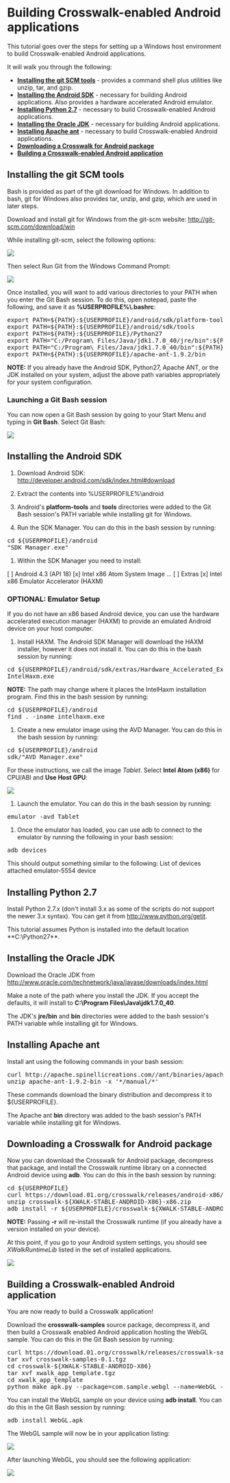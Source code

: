 # Building Crosswalk-enabled Android applications

This tutorial goes over the steps for setting up a Windows host environment to build Crosswalk-enabled Android applications.

It will walk you through the following:

* **[Installing the git SCM tools](#Installing-the-git-SCM-tools)** - provides a command shell plus utilities like unzip, tar, and gzip.
* **[Installing the Android SDK](#Installing-the-Android-SDK)** - necessary for building Android applications. Also provides a hardware accelerated Android
emulator.
* **[Installing Python 2.7](#Installing-Python-2.7)** - necessary to build Crosswalk-enabled Android applications.
* **[Installing the Oracle JDK](#Installing-the-Oracle-JDK)** - necessary for building Android applications.
* **[Installing Apache ant](#Installing-Apache-ant)** - necessary to build Crosswalk-enabled Android applications.
* **[Downloading a Crosswalk for Android package](#Downloading-a-Crosswalk-for-Android-package)**
* **[Building a Crosswalk-enabled Android application](#Building-a-Crosswalk-enabled-Android-application)**

## Installing the git SCM tools

Bash is provided as part of the git download for Windows. In addition to bash, git for Windows also provides tar, unzip, and gzip, which are used in later steps.

Download and install git for Windows from the git-scm website:
<a href='http://git-scm.com/download/win' target='_blank'>http://git-scm.com/download/win</a>

While installing git-scm, select the following options:

<img src='wiki/assets/integrate.png'><br>

Then select Run Git from the Windows Command Prompt:

<img src='wiki/assets/path.png'><br>

Once installed, you will want to add various directories to your PATH when you enter the Git Bash session. To do this, open notepad, paste the following, and save it as **%USERPROFILE%\\.bashrc**:
<pre>
export PATH=${PATH}:${USERPROFILE}/android/sdk/platform-tools
export PATH=${PATH}:${USERPROFILE}/android/sdk/tools
export PATH=${PATH}:${USERPROFILE}/Python27
export PATH="C:/Program\ Files/Java/jdk1.7.0_40/jre/bin":${PATH}
export PATH="C:/Program\ Files/Java/jdk1.7.0_40/bin":${PATH}
export PATH=${PATH}:${USERPROFILE}/apache-ant-1.9.2/bin
</pre>

**NOTE:** If you already have the Android SDK, Python27, Apache ANT, or the JDK installed on your system, adjust the above path variables appropriately for your system configuration.

### Launching a Git Bash session

You can now open a Git Bash session by going to your Start Menu and typing in **Git Bash**. Select Git Bash:

<img src='wiki/assets/launch.png'><br>

## Installing the Android SDK

1. Download Android SDK:
<a href='http://developer.android.com/sdk/index.html#download' target='_blank'>http://developer.android.com/sdk/index.html#download</a>
1. Extract the contents into %USERPROFILE%\android
1. Android's **platform-tools** and **tools** directories were added to the Git Bash session's PATH variable while installing git for Windows.

1. Run the SDK Manager. You can do this in the bash session by running:
<pre>
cd ${USERPROFILE}/android
"SDK Manager.exe"
</pre>
1. Within the SDK Manager you need to install:
</pre>
[ ] Android 4.3 (API 18)
    [x] Intel x86 Atom System Image
...
[ ] Extras
    [x] Intel x86 Emulator Accelerator (HAXM)
</pre>

### OPTIONAL: Emulator Setup
If you do not have an x86 based Android device, you can use the hardware accelerated execution manager (HAXM) to provide an emulated Android device on your host computer.

1. Install HAXM. The Android SDK Manager will download the HAXM installer, however it does not install it. You can do this in the bash session by running:
<pre>
cd ${USERPROFILE}/android/sdk/extras/Hardware_Accelerated_Execution_Manager
IntelHaxm.exe
</pre>
**NOTE:** The path may change where it places the IntelHaxm installation program. Find this in the bash session by running:
<pre>
cd ${USERPROFILE}/android
find . -iname intelhaxm.exe
</pre>

1. Create a new emulator image using the AVD Manager.  You can do this in the bash session by running:
<pre>
cd ${USERPROFILE}/android
sdk/"AVD Manager.exe"
</pre>

For these instructions, we call the image *Tablet*. Select **Intel Atom (x86)** for CPU/ABI and **Use Host GPU**:

<img src='wiki/assets/emulator.png'><br>

1. Launch the emulator. You can do this in the bash session by running:
<pre>
emulator -avd Tablet
</pre>

1. Once the emulator has loaded, you can use adb to connect to the emulator by running the following in your bash session:
<pre>
adb devices
</pre>
This should output something similar to the following:
</pre>
List of devices attached
emulator-5554   device
</pre>

## Installing Python 2.7

Install Python 2.7.x (don't install 3.x as some of the scripts do not support the newer 3.x syntax). You can get it from http://www.python.org/getit.

This tutorial assumes Python is installed into the default location **C:\Python27\**.

## Installing the Oracle JDK

Download the Oracle JDK from
<a href='http://www.oracle.com/technetwork/java/javase/downloads/index.html' targe='_blank'>http://www.oracle.com/technetwork/java/javase/downloads/index.html</a>

Make a note of the path where you install the JDK. If you accept the defaults, it will install to **C:\Program Files\Java\jdk1.7.0_40**.

The JDK's  **jre/bin** and **bin** directories were added to the bash session's PATH variable while installing git for Windows.

## Installing Apache ant

Install ant using the following commands in your bash session:

<pre>
curl http://apache.spinellicreations.com//ant/binaries/apache-ant-1.9.2-bin.zip -o apache-ant-1.9.2-bin.zip
unzip apache-ant-1.9.2-bin -x '*/manual/*'
</pre>

These commands download the binary distribution and decompress it to ${USERPROFILE}.

The Apache ant **bin** directory was added to the bash session's PATH variable while installing git for Windows.

## Downloading a Crosswalk for Android package
Now you can download the Crosswalk for Android package, decompress that package, and install the Crosswalk runtime library on a connected Android device using **adb**. You can do this in the bash session by running:
<pre>
cd ${USERPROFILE}
curl https://download.01.org/crosswalk/releases/android-x86/stable/crosswalk-${XWALK-STABLE-ANDROID-X86}-x86.zip -o crosswalk-${XWALK-STABLE-ANDROID-X86}-x86.zip
unzip crosswalk-${XWALK-STABLE-ANDROID-X86}-x86.zip
adb install -r ${USERPROFILE}/crosswalk-${XWALK-STABLE-ANDROID-X86}/apks/XWalkRuntimeLib.apk
</pre>

**NOTE:** Passing **-r** will re-install the Crosswalk runtime (if you already have a version installed on your device).

At this point, if you go to your Android system settings, you should see *XWalkRuntimeLib* listed in the set of installed applications.

<img src='wiki/assets/android-settings.png'><br>

## Building a Crosswalk-enabled Android application

You are now ready to build a Crosswalk application!

Download the **crosswalk-samples** source package, decompress it, and then build a Crosswalk enabled
Android application hosting the WebGL sample. You can do this in the Git Bash session by running:

<pre>
curl https://download.01.org/crosswalk/releases/crosswalk-samples-0.1.tgz -o crosswalk-samples-0.1.tgz
tar xvf crosswalk-samples-0.1.tgz
cd crosswalk-${XWALK-STABLE-ANDROID-X86}
tar xvf xwalk_app_template.tgz
cd xwalk_app_template
python make_apk.py --package=com.sample.webgl --name=WebGL --app-root=../../samples/webgl --app-local-path=index.html
</pre>

You can install the WebGL sample on your device using **adb install**. You can do this in the Git Bash session by running:

<pre>
adb install WebGL.apk
</pre>

The WebGL sample will now be in your application listing:

<img src='wiki/assets/android-apps.png'><br>

After launching WebGL, you should see the following application:

<img src='wiki/assets/android-webgl.png'><br>
